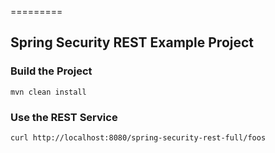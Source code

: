 =========

## Spring Security REST Example Project


### Build the Project
```
mvn clean install
```


### Use the REST Service

```
curl http://localhost:8080/spring-security-rest-full/foos
```
